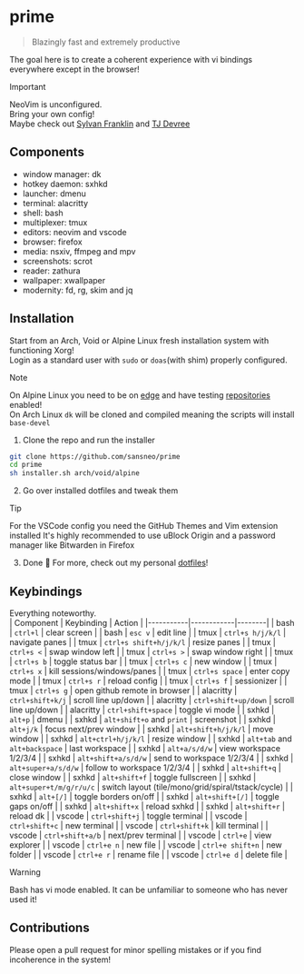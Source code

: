 # prime
> Blazingly fast and extremely productive

The goal here is to create a coherent experience with vi bindings everywhere except in the browser!

> [!IMPORTANT]
> NeoVim is unconfigured.  
> Bring your own config!  
> Maybe check out [Sylvan Franklin](https://www.youtube.com/@sylvanfranklin) and [TJ Devree](https://www.youtube.com/@teej_dv)

## Components
* window manager: dk
* hotkey daemon: sxhkd
* launcher: dmenu
* terminal: alacritty
* shell: bash
* multiplexer: tmux
* editors: neovim and vscode
* browser: firefox
* media: nsxiv, ffmpeg and mpv
* screenshots: scrot
* reader: zathura
* wallpaper: xwallpaper
* modernity: fd, rg, skim and jq

## Installation
Start from an Arch, Void or Alpine Linux fresh installation system with functioning Xorg!  
Login as a standard user with `sudo` or `doas`(with shim) properly configured.

> [!NOTE]
> On Alpine Linux you need to be on [edge](https://alpinelinux.org/posts/2025-10-01-usr-merge.html) and have testing [repositories](https://wiki.alpinelinux.org/wiki/Repositories) enabled!  
> On Arch Linux `dk` will be cloned and compiled meaning the scripts will install `base-devel`

1. Clone the repo and run the installer
```sh
git clone https://github.com/sansneo/prime
cd prime
sh installer.sh arch/void/alpine
```
2. Go over installed dotfiles and tweak them

> [!TIP]
> For the VSCode config you need the GitHub Themes and Vim extension installed
> It's highly recommended to use uBlock Origin and a password manager like Bitwarden in Firefox

3. Done 🎉
For more, check out my personal [dotfiles](https://github.com/sansneo/dotfiles)!

## Keybindings
Everything noteworthy.  
| Component | Keybinding | Action |
|-----------|------------|--------|
| bash | `ctrl+l` | clear screen |
| bash | `esc v` | edit line |
| tmux | `ctrl+s h/j/k/l` | navigate panes |
| tmux | `ctrl+s shift+h/j/k/l` | resize panes |
| tmux | `ctrl+s <` | swap window left |
| tmux | `ctrl+s >` | swap window right |
| tmux | `ctrl+s b` | toggle status bar |
| tmux | `ctrl+s c` | new window |
| tmux | `ctrl+s x` | kill sessions/windows/panes |
| tmux | `ctrl+s space` | enter copy mode |
| tmux | `ctrl+s r` | reload config |
| tmux | `ctrl+s f` | sessionizer |
| tmux | `ctrl+s g` | open github remote in browser |
| alacritty | `ctrl+shift+k/j` | scroll line up/down |
| alacritty | `ctrl+shift+up/down` | scroll line up/down |
| alacritty | `ctrl+shift+space` | toggle vi mode |
| sxhkd | `alt+p` | dmenu |
| sxhkd | `alt+shift+o` and `print` | screenshot |
| sxhkd | `alt+j/k` | focus next/prev window |
| sxhkd | `alt+shift+h/j/k/l` | move window |
| sxhkd | `alt+ctrl+h/j/k/l` | resize window |
| sxhkd | `alt+tab` and `alt+backspace` | last workspace |
| sxhkd | `alt+a/s/d/w` | view workspace 1/2/3/4 |
| sxhkd | `alt+shift+a/s/d/w` | send to workspace 1/2/3/4 |
| sxhkd | `alt+super+a/s/d/w` | follow to workspace 1/2/3/4 |
| sxhkd | `alt+shift+q` | close window |
| sxhkd | `alt+shift+f` | toggle fullscreen |
| sxhkd | `alt+super+t/m/g/r/u/c` | switch layout (tile/mono/grid/spiral/tstack/cycle) |
| sxhkd | `alt+[/]` | toggle borders on/off |
| sxhkd | `alt+shift+[/]` | toggle gaps on/off |
| sxhkd | `alt+shift+x` | reload sxhkd |
| sxhkd | `alt+shift+r` | reload dk |
| vscode | `ctrl+shift+j` | toggle terminal |
| vscode | `ctrl+shift+c` | new terminal |
| vscode | `ctrl+shift+k` | kill terminal |
| vscode | `ctrl+shift+a/b` | next/prev terminal |
| vscode | `ctrl+e` | view explorer |
| vscode | `ctrl+e n` | new file |
| vscode | `ctrl+e shift+n` | new folder |
| vscode | `ctrl+e r` | rename file |
| vscode | `ctrl+e d` | delete file |

> [!WARNING]
> Bash has vi mode enabled.
> It can be unfamiliar to someone who has never used it!

## Contributions
Please open a pull request for minor spelling mistakes or if you find incoherence in the system!

